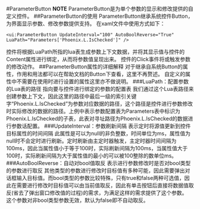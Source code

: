 #ParameterButton
**NOTE** ParameterButton是为单个参数的显示和修改提供的自定义控件。
##ParameterButton的使用
ParameterButton继承系统控件Button，为界面显示参数、修改参数提供支持。
在xaml文件中使用方式如下：
```
<ui:ParameterButton UpdateInterval="100" AutoBoolReverse="True" LuaPath="Parameters['Phoenix.L.IsChecked']" />
```
控件将根据LuaPath所指的lua表生成参数上下文数据，并将其显示值与控件的Content属性进行绑定，从而将参数值呈现出来。
控件的Click事件将或触发参数的修改动作。
##ParameterButton属性的详细解释
  对于继承自系统Button的属性，作用和用法都可以在帮助文档的Button下查看，这里不再赘述。
  自定义的属性中不需要在使用时进行设置的属性这里亦不做说明。
###LuaPath：配置参数的Lua表的路径
    指向要与控件进行绑定的参数的配置表
  我们通过这个Lua表路径来创建参数上下文，因此这里的路径中最后一级的索引关键字“Phoenix.L.IsChecked”为参数对应数据的路径，这个路径是控件进行参数修改时实际修改的数据的路径。上例中表示参数配置表为Parameters表中标识为Phoenix.L.IsChecked的子表，此表对寻址路径为Phoenix.L.IsChecked的数据进行参数话配置。
###UpdateInterval：参数刷新间隔
    表示定时将源值更新到控件目标属性的时间间隔
  此属性是可以为null的非负整数，时间单位为ms，属性值为null时不会定时进行刷新。定时刷新由主定时器触发，主定时器时间间隔为100ms，因此当属性值小于等于100时，实际刷新间隔为100ms，当属性值大于100时，实际刷新间隔为大于属性值的最小的可以被100整除的数单位ms。
###AutoBoolReverse：自动对bool值取反
    表示进行参数修改时是否对bool类型的参数进行取反
  其他类型的参数进行修改时目标值有多种可能，因此需要弹出对话框输入目标值。而bool类型的参数比较特殊，只有true和false两种可选值，因此在需要进行修改时目标值可以由当前值取反，因此有单击按钮后直接将数据值取反(省去了弹出窗口修改值的过程)的需求，为满足这样的需求提供了这个参数。
  这个参数对非bool类型参数无效，默认为false即不自动取反。
